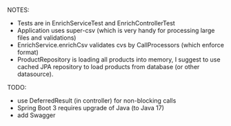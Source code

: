 NOTES:
- Tests are in EnrichServiceTest and EnrichControllerTest
- Application uses super-csv (which is very handy for processing large files and validations)
- EnrichService.enrichCsv validates cvs by CallProcessors (which enforce format)
- ProductRepository is loading all products into memory, I suggest to use cached JPA repository to load products from database (or other datasource).

TODO:
- use DeferredResult (in controller) for non-blocking calls
- Spring Boot 3 requires upgrade of Java (to Java 17)
- add Swagger